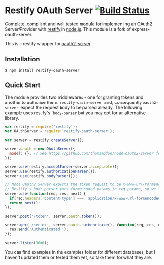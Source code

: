 # Restify OAuth Server [![Build Status](https://travis-ci.org/AndrewAskins/restify-oauth-server.png?branch=master)](https://travis-ci.org/AndrewAskins/restify-oauth-server)

Complete, compliant and well tested module for implementing an OAuth2 Server/Provider with [restify](https://github.com/strongloop/express) in [node.js](http://nodejs.org/). This module is a fork of express-oauth-server.

This is a restify wrapper for [oauth2-server](https://github.com/thomseddon/node-oauth2-server).

## Installation

    $ npm install restify-oauth-server

## Quick Start

The module provides two middlewares - one for granting tokens and another to authorise them. `restify-oauth-server` and, consequently `oauth2-server`, expect the request body to be parsed already.
The following example uses restify's '`body-parser` but you may opt for an alternative library.

```js
var restify = require('restify');
var OAuthServer = require('restify-oauth-server');

var server = restify.createServer();

server.oauth = new OAuthServer({
  model: {}, // See https://github.com/thomseddon/node-oauth2-server for specification
});

server.use(restify.acceptParser(server.acceptable));
server.use(restify.authorizationParser());
server.use(restify.bodyParser());

// Node Oauth2 Server expects the token request to be x-www-url-formencoded according to the Oauth2 spec
// Restify's body parser puts formencoded params in req.params, so we'll need a quick little bit of middleware to copy them over to the body
server.use(function(req, res, next) {
  if(req.headers['content-type'] === 'application/x-www-url-formencoded') req.body = req.params;
  return next();
});

server.post('/token', server.oauth.token());

server.get('/secret', server.oauth.authenticate(), function(req, res, next) {
  res.send('Authenticated!');
});

server.listen(3000);
```

You can find examples in the examples folder for different databases, but I haven't updated them or tested them yet, so take them for what they are. 